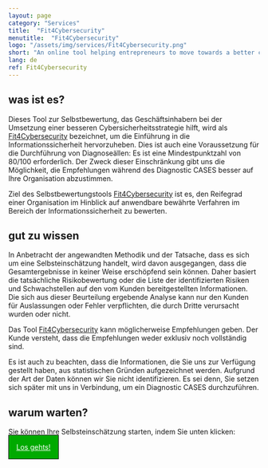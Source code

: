 ```yaml
---
layout: page
category: "Services"
title:  "Fit4Cybersecurity"
menutitle:  "Fit4Cybersecurity"
logo: "/assets/img/services/Fit4Cybersecurity.png"
short: "An online tool helping entrepreneurs to move towards a better cybersecurity strategy."
lang: de
ref: Fit4Cybersecurity
---
```


## was ist es?

Dieses Tool zur Selbstbewertung, das Geschäftsinhabern bei der Umsetzung einer besseren Cybersicherheitsstrategie hilft, wird als [Fit4Cybersecurity](http://startup.cases.lu) bezeichnet, um die Einführung in die Informationssicherheit hervorzuheben. Dies ist auch eine Voraussetzung für die Durchführung von Diagnoseällen: Es ist eine Mindestpunktzahl von 80/100 erforderlich. Der Zweck dieser Einschränkung gibt uns die Möglichkeit, die Empfehlungen während des Diagnostic CASES besser auf Ihre Organisation abzustimmen.

Ziel des Selbstbewertungstools [Fit4Cybersecurity](http://startup.cases.lu) ist es, den Reifegrad einer Organisation im Hinblick auf anwendbare bewährte Verfahren im Bereich der Informationssicherheit zu bewerten.

## gut zu wissen

In Anbetracht der angewandten Methodik und der Tatsache, dass es sich um eine Selbsteinschätzung handelt, wird davon ausgegangen, dass die Gesamtergebnisse in keiner Weise erschöpfend sein können. Daher basiert die tatsächliche Risikobewertung oder die Liste der identifizierten Risiken und Schwachstellen auf den vom Kunden bereitgestellten Informationen. Die sich aus dieser Beurteilung ergebende Analyse kann nur den Kunden für Auslassungen oder Fehler verpflichten, die durch Dritte verursacht wurden oder nicht.

Das Tool [Fit4Cybersecurity](http://startup.cases.lu) kann möglicherweise Empfehlungen geben. Der Kunde versteht, dass die Empfehlungen weder exklusiv noch vollständig sind.

Es ist auch zu beachten, dass die Informationen, die Sie uns zur Verfügung gestellt haben, aus statistischen Gründen aufgezeichnet werden. Aufgrund der Art der Daten können wir Sie nicht identifizieren. Es sei denn, Sie setzen sich später mit uns in Verbindung, um ein Diagnostic CASES durchzuführen.

## warum warten?

Sie können Ihre Selbsteinschätzung starten, indem Sie unten klicken:

<a href="http://startup.cases.lu" style="border: 1px solid #000000; background-color: #00AA00; color:#FFFFFF; padding: 15px; margin: auto 0 auto 0;">Los gehts!</a>